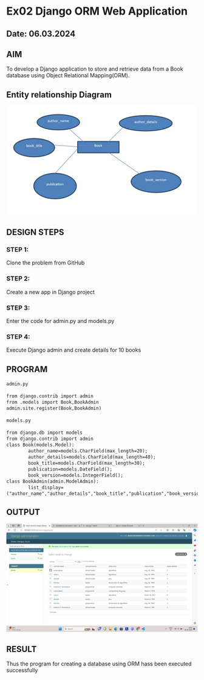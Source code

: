 # Ex02 Django ORM Web Application
## Date: 06.03.2024

## AIM
To develop a Django application to store and retrieve data from a Book database using Object Relational Mapping(ORM).

## Entity relationship Diagram
![alt text](book.jpeg)

## DESIGN STEPS
### STEP 1:
Clone the problem from GitHub

### STEP 2:
Create a new app in Django project

### STEP 3:
Enter the code for admin.py and models.py

### STEP 4:
Execute Django admin and create details for 10 books

## PROGRAM
```
admin.py

from django.contrib import admin
from .models import Book,BookAdmin
admin.site.register(Book,BookAdmin)

models.py

from django.db import models
from django.contrib import admin
class Book(models.Model):
        author_name=models.CharField(max_length=20);
        author_details=models.CharField(max_length=40);
        book_title=models.CharField(max_length=30);
        publication=models.DateField();
        book_version=models.IntegerField();
class BookAdmin(admin.ModelAdmin):
        list_display=("author_name","author_details","book_title","publication","book_version");

```


## OUTPUT
![alt text](<Screenshot 2024-03-06 204034.png>)



## RESULT
Thus the program for creating a database using ORM hass been executed successfully
